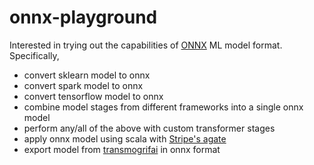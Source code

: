 # onnx-playground

Interested in trying out the capabilities of [ONNX](https://onnx.ai/) ML model format. Specifically,

* convert sklearn model to onnx
* convert spark model to onnx
* convert tensorflow model to onnx
* combine model stages from different frameworks into a single onnx model
* perform any/all of the above with custom transformer stages
* apply onnx model using scala with [Stripe's agate](https://github.com/stripe/agate)
* export model from [transmogrifai](https://transmogrif.ai/) in onnx format